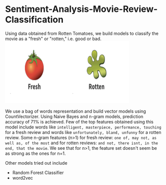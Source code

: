 # Sentiment-Analysis-Movie-Review-Classification

Using data obtained from Rotten Tomatoes, we build models to classify the movie as a "fresh" or "rotten," i.e. good or bad.
<img width=400 height=200 src="./images/rotten_fresh.png"/>

We use a bag of words representation and build vector models using CountVectorizer. Using Naive Bayes and n-gram models, prediction accuracy of 71% is achieved. Few of the top features obtained using this model include words like `intelligent, masterpiece, performance, touching` for a fresh review and words like `unfortunately, bland, unfunny` for a rotten review. Some n-gram features (n>1) for fresh review: `one of, may not, as well as, of the most` and for rotten reviews: `and not, there isnt, in the end, that the movie`. We see that for n>1, the feature set doesn't seem be as strong as the ones for n=1. 

Other models tried out include
* Random Forest Classifier
* word2vec
